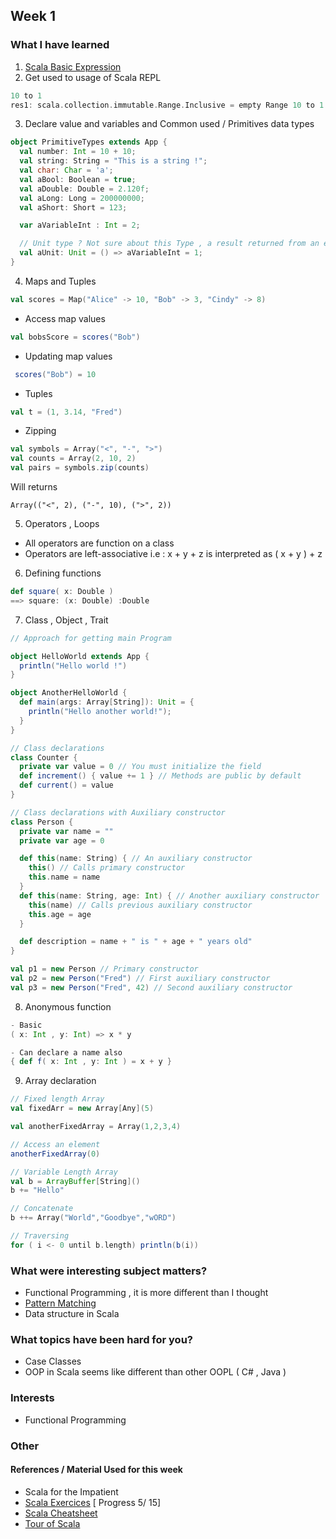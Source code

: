 
## Week 1

### What I have learned
1. [Scala Basic Expression](http://docs.scala-lang.org/tutorials/tour/basics.html
)
2. Get used to usage of Scala REPL
```scala
10 to 1
res1: scala.collection.immutable.Range.Inclusive = empty Range 10 to 1

```

3. Declare value and variables and Common used / Primitives data types

```scala
object PrimitiveTypes extends App {
  val number: Int = 10 + 10;
  val string: String = "This is a string !";
  val char: Char = 'a';
  val aBool: Boolean = true;
  val aDouble: Double = 2.120f;
  val aLong: Long = 200000000;
  val aShort: Short = 123;

  var aVariableInt : Int = 2;

  // Unit type ? Not sure about this Type , a result returned from an expression
  val aUnit: Unit = () => aVariableInt = 1;
}
```

4. Maps and Tuples
```scala
val scores = Map("Alice" -> 10, "Bob" -> 3, "Cindy" -> 8)
```

- Access map values
```scala
val bobsScore = scores("Bob")
```

- Updating map values
```scala
 scores("Bob") = 10
```

- Tuples
```scala
val t = (1, 3.14, "Fred")
```

- Zipping 
```scala
val symbols = Array("<", "-", ">")
val counts = Array(2, 10, 2)
val pairs = symbols.zip(counts)
```

Will returns
```
Array(("<", 2), ("-", 10), (">", 2))
```

5. Operators , Loops
- All operators are function on a class 
- Operators are left-associative
i.e : x + y + z is interpreted as ( x + y ) + z
6. Defining functions
```scala
def square( x: Double ) 
==> square: (x: Double) :Double     
```
7. Class , Object , Trait
```scala
// Approach for getting main Program

object HelloWorld extends App {
  println("Hello world !")
}

object AnotherHelloWorld {
  def main(args: Array[String]): Unit = {
    println("Hello another world!");
  }
}

// Class declarations
class Counter {
  private var value = 0 // You must initialize the field
  def increment() { value += 1 } // Methods are public by default
  def current() = value
}

// Class declarations with Auxiliary constructor
class Person {
  private var name = ""
  private var age = 0

  def this(name: String) { // An auxiliary constructor
    this() // Calls primary constructor
    this.name = name
  }
  def this(name: String, age: Int) { // Another auxiliary constructor
    this(name) // Calls previous auxiliary constructor
    this.age = age
  }

  def description = name + " is " + age + " years old"
}

val p1 = new Person // Primary constructor
val p2 = new Person("Fred") // First auxiliary constructor
val p3 = new Person("Fred", 42) // Second auxiliary constructor

```
8. Anonymous function
```scala
- Basic 
( x: Int , y: Int) => x * y 

- Can declare a name also
{ def f( x: Int , y: Int ) = x + y }
```

9. Array declaration
```scala
// Fixed length Array 
val fixedArr = new Array[Any](5)

val anotherFixedArray = Array(1,2,3,4)

// Access an element
anotherFixedArray(0)

// Variable Length Array
val b = ArrayBuffer[String]()
b += "Hello"

// Concatenate 
b ++= Array("World","Goodbye","wORD")

// Traversing
for ( i <- 0 until b.length) println(b(i))
```

### What were interesting subject matters?
- Functional Programming , it is more different than I thought
- [Pattern Matching](https://www.scala-exercises.org/scala_tutorial/structuring_information)
- Data structure in Scala

### What topics have been hard for you?
- Case Classes
- OOP in Scala seems like different than other OOPL ( C# , Java )


### Interests
- Functional Programming


### Other

#### References / Material Used for this week
- Scala for the Impatient
- [Scala Exercices](https://www.scala-exercises.org/scala_tutorial/) [ Progress 5/ 15]
- [Scala Cheatsheet](http://www.cheat-sheets.org/saved-copy/Scala_Cheatsheet.pdf)
- [Tour of Scala](http://docs.scala-lang.org/tutorials/tour/classes.html)